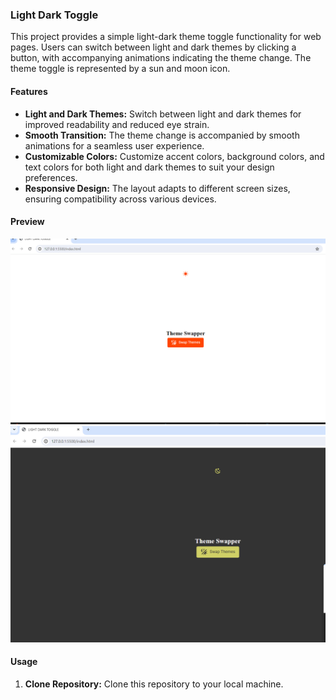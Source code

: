 ### Light Dark Toggle

This project provides a simple light-dark theme toggle functionality for web pages. Users can switch between light and dark themes by clicking a button, with accompanying animations indicating the theme change. The theme toggle is represented by a sun and moon icon.

#### Features

- **Light and Dark Themes:** Switch between light and dark themes for improved readability and reduced eye strain.
- **Smooth Transition:** The theme change is accompanied by smooth animations for a seamless user experience.
- **Customizable Colors:** Customize accent colors, background colors, and text colors for both light and dark themes to suit your design preferences.
- **Responsive Design:** The layout adapts to different screen sizes, ensuring compatibility across various devices.

#### Preview

![Light Theme Preview](Screenshot%202024-02-09%20193932.png)
![Dark Theme Preview](Screenshot%202024-02-09%20193942.png)

#### Usage

1. **Clone Repository:** Clone this repository to your local machine.
